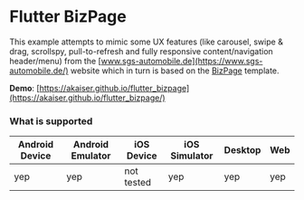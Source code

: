 # Flutter BizPage

This example attempts to mimic some UX features (like carousel, swipe & drag, scrollspy,
pull-to-refresh and fully responsive content/navigation header/menu) from
the [www.sgs-automobile.de](https://www.sgs-automobile.de/) website which in turn is based on
the [BizPage](https://bootstrapmade.com/demo/templates/BizPage/) template.

**Demo**: [https://akaiser.github.io/flutter_bizpage](https://akaiser.github.io/flutter_bizpage/)

### What is supported

| Android Device | Android Emulator | iOS Device | iOS Simulator | Desktop | Web |
|----------------|------------------|------------|---------------|---------|-----|
| yep            | yep              | not tested | yep           | yep     | yep |
